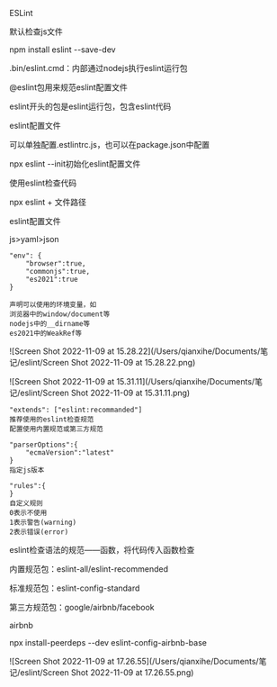 ESLint



默认检查js文件

npm install eslint --save-dev





.bin/eslint.cmd：内部通过nodejs执行eslint运行包

@eslint包用来规范eslint配置文件

eslint开头的包是eslint运行包，包含eslint代码



 eslint配置文件

可以单独配置.estlintrc.js，也可以在package.json中配置

npx eslint --init初始化eslint配置文件



使用eslint检查代码

npx eslint + 文件路径



eslint配置文件

js>yaml>json

```
"env": {
	"browser":true,
	"commonjs":true,
	"es2021":true
}

声明可以使用的环境变量，如
浏览器中的window/document等
nodejs中的__dirname等
es2021中的WeakRef等
```



![Screen Shot 2022-11-09 at 15.28.22](/Users/qianxihe/Documents/笔记/eslint/Screen Shot 2022-11-09 at 15.28.22.png)



![Screen Shot 2022-11-09 at 15.31.11](/Users/qianxihe/Documents/笔记/eslint/Screen Shot 2022-11-09 at 15.31.11.png)





```
"extends": ["eslint:recommanded"]
推荐使用的eslint检查规范
配置使用内置规范或第三方规范
```







```
"parserOptions":{
	"ecmaVersion":"latest"
}
指定js版本
```







```
"rules":{
}
自定义规则
0表示不使用
1表示警告(warning)
2表示错误(error)
```





eslint检查语法的规范——函数，将代码传入函数检查





内置规范包：eslint-all/eslint-recommended

标准规范包：eslint-config-standard

第三方规范包：google/airbnb/facebook



airbnb

npx install-peerdeps --dev eslint-config-airbnb-base





![Screen Shot 2022-11-09 at 17.26.55](/Users/qianxihe/Documents/笔记/eslint/Screen Shot 2022-11-09 at 17.26.55.png)





























































